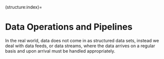 (structure:index)=
# Data Operations and Pipelines
In the real world, data does not come in as structured data sets, instead we deal with data feeds, or data streams, where the data arrives on a regular basis and upon arrival must be handled appropriately.

```{tableofcontents}
```
